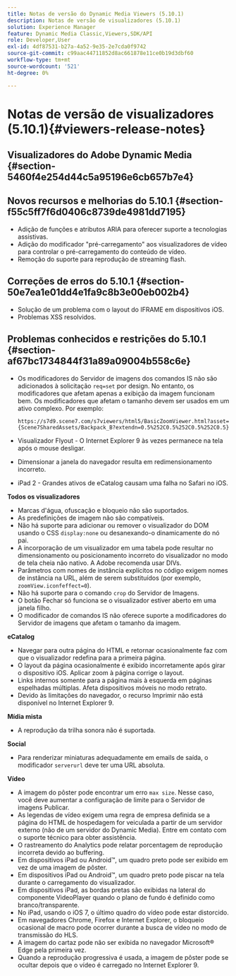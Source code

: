 ```yaml
---
title: Notas de versão do Dynamic Media Viewers (5.10.1)
description: Notas de versão de visualizadores (5.10.1)
solution: Experience Manager
feature: Dynamic Media Classic,Viewers,SDK/API
role: Developer,User
exl-id: 4df87531-b27a-4a52-9e35-2e7cda0f9742
source-git-commit: c99aac44711852d8ac661878e11ce0b19d3dbf60
workflow-type: tm+mt
source-wordcount: '521'
ht-degree: 0%

---
```


# Notas de versão de visualizadores (5.10.1){#viewers-release-notes}

## Visualizadores do Adobe Dynamic Media {#section-5460f4e254d44c5a95196e6cb657b7e4}

## Novos recursos e melhorias do 5.10.1 {#section-f55c5ff7f6d0406c8739de4981dd7195}

* Adição de funções e atributos ARIA para oferecer suporte a tecnologias assistivas.
* Adição do modificador &quot;pré-carregamento&quot; aos visualizadores de vídeo para controlar o pré-carregamento do conteúdo de vídeo.
* Remoção do suporte para reprodução de streaming flash.

## Correções de erros do 5.10.1 {#section-50e7ea1e01dd4e1fa9c8b3e00eb002b4}

* Solução de um problema com o layout do IFRAME em dispositivos iOS.
* Problemas XSS resolvidos.

## Problemas conhecidos e restrições do 5.10.1 {#section-af67bc1734844f31a89a09004b558c6e}

* Os modificadores do Servidor de imagens dos comandos IS não são adicionados à solicitação `req=set` por design. No entanto, os modificadores que afetam apenas a exibição da imagem funcionam bem. Os modificadores que afetam o tamanho devem ser usados em um ativo complexo. Por exemplo:

  `https://s7d9.scene7.com/s7viewers/html5/BasicZoomViewer.html?asset= {Scene7SharedAssets/Backpack_B?extendn=0.5%252C0.5%252C0.5%252C0.5}`

* Visualizador Flyout - O Internet Explorer 9 às vezes permanece na tela após o mouse desligar.
* Dimensionar a janela do navegador resulta em redimensionamento incorreto.
* iPad 2 - Grandes ativos de eCatalog causam uma falha no Safari no iOS.

**Todos os visualizadores**

* Marcas d&#39;água, ofuscação e bloqueio não são suportados.
* As predefinições de imagem não são compatíveis.
* Não há suporte para adicionar ou remover o visualizador do DOM usando o CSS `display:none` ou desanexando-o dinamicamente do nó pai.
* A incorporação de um visualizador em uma tabela pode resultar no dimensionamento ou posicionamento incorreto do visualizador no modo de tela cheia não nativo. A Adobe recomenda usar DIVs.
* Parâmetros com nomes de instância explícitos no código exigem nomes de instância na URL, além de serem substituídos (por exemplo, `zoomView.iconfeffect=0`).
* Não há suporte para o comando `crop` do Servidor de Imagens.
* O botão Fechar só funciona se o visualizador estiver aberto em uma janela filho.
* O modificador de comandos IS não oferece suporte a modificadores do Servidor de imagens que afetam o tamanho da imagem.

**eCatalog**

* Navegar para outra página do HTML e retornar ocasionalmente faz com que o visualizador redefina para a primeira página.
* O layout da página ocasionalmente é exibido incorretamente após girar o dispositivo iOS. Aplicar zoom à página corrige o layout.
* Links internos somente para a página mais à esquerda em páginas espelhadas múltiplas. Afeta dispositivos móveis no modo retrato.
* Devido às limitações do navegador, o recurso Imprimir não está disponível no Internet Explorer 9.

**Mídia mista**

* A reprodução da trilha sonora não é suportada.

**Social**

* Para renderizar miniaturas adequadamente em emails de saída, o modificador `serverurl` deve ter uma URL absoluta.

**Vídeo**

* A imagem do pôster pode encontrar um erro `max size`. Nesse caso, você deve aumentar a configuração de limite para o Servidor de imagens Publicar.
* As legendas de vídeo exigem uma regra de empresa definida se a página do HTML de hospedagem for veiculada a partir de um servidor externo (não de um servidor do Dynamic Media). Entre em contato com o suporte técnico para obter assistência.
* O rastreamento do Analytics pode relatar porcentagem de reprodução incorreta devido ao buffering.
* Em dispositivos iPad ou Android™, um quadro preto pode ser exibido em vez de uma imagem de pôster.
* Em dispositivos iPad ou Android™, um quadro preto pode piscar na tela durante o carregamento do visualizador.
* Em dispositivos iPad, as bordas pretas são exibidas na lateral do componente VideoPlayer quando o plano de fundo é definido como branco/transparente.
* No iPad, usando o iOS 7, o último quadro do vídeo pode estar distorcido.
* Em navegadores Chrome, Firefox e Internet Explorer, o bloqueio ocasional de macro pode ocorrer durante a busca de vídeo no modo de transmissão do HLS.
* A imagem do cartaz pode não ser exibida no navegador Microsoft® Edge pela primeira vez.
* Quando a reprodução progressiva é usada, a imagem de pôster pode se ocultar depois que o vídeo é carregado no Internet Explorer 9.
